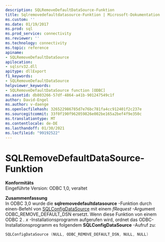 ```yaml
---
description: SQLRemoveDefaultDataSource-Funktion
title: Sqlremovedefaultdatasource-Funktion | Microsoft-Dokumentation
ms.custom: ''
ms.date: 01/19/2017
ms.prod: sql
ms.prod_service: connectivity
ms.reviewer: ''
ms.technology: connectivity
ms.topic: reference
apiname:
- SQLRemoveDefaultDataSource
apilocation:
- sqlsrv32.dll
apitype: dllExport
f1_keywords:
- SQLRemoveDefaultDataSource
helpviewer_keywords:
- SQLRemoveDefaultDataSource function [ODBC]
ms.assetid: db803266-57df-4864-a41b-901247549c1f
author: David-Engel
ms.author: v-daenge
ms.openlocfilehash: 326522986785d7e76bc781fa4cc912401f2c237e
ms.sourcegitcommit: 33f0f190f962059826e002be165a2bef4f9e350c
ms.translationtype: MT
ms.contentlocale: de-DE
ms.lasthandoff: 01/30/2021
ms.locfileid: "99192522"
---
```

# <a name="sqlremovedefaultdatasource-function"></a>SQLRemoveDefaultDataSource-Funktion
**Konformitäts**  
 Eingeführte Version: ODBC 1,0, veraltet  
  
 **Zusammenfassung**  
 In ODBC 3,0 wurde die **sqlremovedefaultdatasource** -Funktion durch einen-Befehl von [SQLConfigDataSource](../../../odbc/reference/syntax/sqlconfigdatasource-function.md) mit einem *fRequest* -Argument ODBC_REMOVE_DEFAULT_DSN ersetzt. Wenn diese Funktion von einem ODBC 2 *. x* -Installationsprogramm aufgerufen wird, ordnet das ODBC-Installationsprogramm es folgendem **SQLConfigDataSource** -Aufruf zu:  
  
```cpp  
SQLConfigDataSource (NULL, ODBC_REMOVE_DEFAULT_DSN, NULL, NULL)  
```
